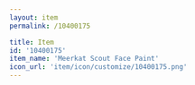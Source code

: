 ```yaml
---
layout: item
permalink: /10400175

title: Item
id: '10400175'
item_name: 'Meerkat Scout Face Paint'
icon_url: 'item/icon/customize/10400175.png'
---
```

